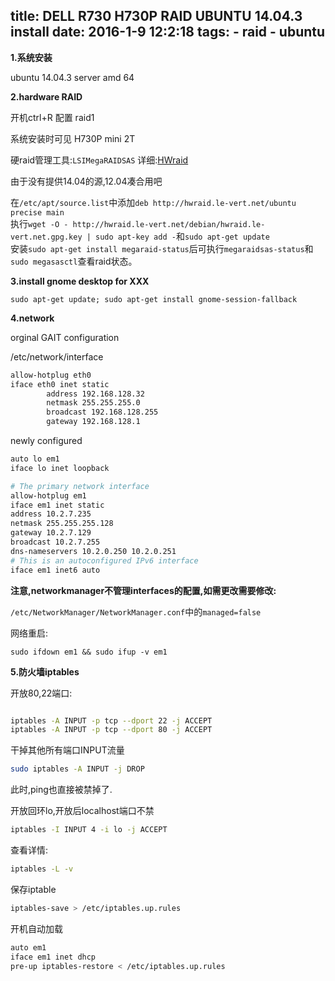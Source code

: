 title: DELL R730 H730P RAID UBUNTU 14.04.3 install
date: 2016-1-9 12:2:18
tags: 
    - raid
    - ubuntu
---

**1.系统安装**

ubuntu 14.04.3 server amd 64

**2.hardware RAID**

开机ctrl+R 配置 raid1

系统安装时可见 H730P mini 2T

硬raid管理工具:``LSIMegaRAIDSAS``
详细:[HWraid](http://hwraid.le-vert.net/wiki/LSIMegaRAIDSAS)

由于没有提供14.04的源,12.04凑合用吧

在``/etc/apt/source.list``中添加``deb http://hwraid.le-vert.net/ubuntu precise main``
<br>
执行``wget -O - http://hwraid.le-vert.net/debian/hwraid.le-vert.net.gpg.key | sudo apt-key add -``和``sudo apt-get update``
<br>
安装``sudo apt-get install megaraid-status``后可执行``megaraidsas-status``和``sudo megasasctl``查看raid状态。

**3.install gnome desktop for XXX**

``sudo apt-get update; sudo apt-get install gnome-session-fallback``

<!--more-->

**4.network**

orginal GAIT configuration

/etc/network/interface
```bash
allow-hotplug eth0
iface eth0 inet static
        address 192.168.128.32
        netmask 255.255.255.0
        broadcast 192.168.128.255
        gateway 192.168.128.1
```

newly configured

```bash
auto lo em1
iface lo inet loopback

# The primary network interface
allow-hotplug em1
iface em1 inet static
address 10.2.7.235
netmask 255.255.255.128
gateway 10.2.7.129
broadcast 10.2.7.255
dns-nameservers 10.2.0.250 10.2.0.251
# This is an autoconfigured IPv6 interface
iface em1 inet6 auto

```
**注意,networkmanager不管理interfaces的配置,如需更改需要修改:**

``/etc/NetworkManager/NetworkManager.conf``中的``managed=false``

网络重启:

``sudo ifdown em1 && sudo ifup -v em1``

**5.防火墙iptables**

开放80,22端口:

```bash

iptables -A INPUT -p tcp --dport 22 -j ACCEPT
iptables -A INPUT -p tcp --dport 80 -j ACCEPT

```

干掉其他所有端口INPUT流量

```bash
sudo iptables -A INPUT -j DROP
```
此时,ping也直接被禁掉了.

开放回环lo,开放后localhost端口不禁

```bash
iptables -I INPUT 4 -i lo -j ACCEPT
```

查看详情:

```bash
iptables -L -v
```

保存iptable

```bash
iptables-save > /etc/iptables.up.rules
```

开机自动加载

```bash
auto em1
iface em1 inet dhcp
pre-up iptables-restore < /etc/iptables.up.rules
```